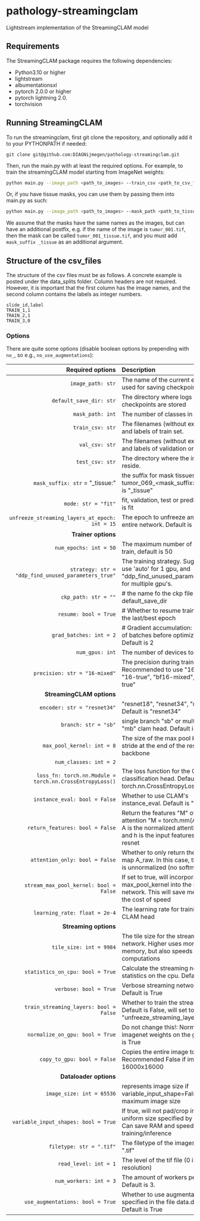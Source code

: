 # pathology-streamingclam
Lightstream implementation of the StreamingCLAM model


## Requirements
The StreamingCLAM package requires the following dependencies:

- Python3.10 or higher
- lightstream
- albumentationsxl
- pytorch 2.0.0 or higher
- pytorch lightning 2.0.
- torchvision 

## Running StreamingCLAM

To run the streamingclam, first git clone the repository, and optionally add it to your PYTHONPATH if needed:

```
git clone git@github.com:DIAGNijmegen/pathology-streamingclam.git
```

Then, run the main.py with at least the required options. For example, to train the streamingCLAM model starting from ImageNet weights:

``` bash
python main.py --image_path <path_to_images> --train_csv <path_to_csv_file> --val_csv <path_to_val_csv> --default_save_dir <path_to_save_results>
```

Or, if you have tissue masks, you can use them by passing them into main.py as such:

``` bash
python main.py --image_path <path_to_images> --mask_path <path_to_tissue_masks> --mask_suffix <mask_suffix> --train_csv <path_to_csv_file> --val_csv <path_to_val_csv> --default_save_dir <path_to_save_results>
```

We assume that the masks have the same names as the images, but can have an additional postfix, e.g. if the name of the image is `tumor_001.tif`, then the mask can be called `tumor_001_tissue.tif`, and you must add `mask_suffix _tissue` as an additional argument. 

## Structure of the csv_files
The structure of the csv files must be as follows. A concrete example is posted under the data_splits folder. Column headers are not required. However, it is important that the first column has the image names, and the second column contains the labels as integer numbers.


```
slide_id,label
TRAIN_1,1
TRAIN_2,1
TRAIN_3,0
```

### Options

There are quite some options (disable boolean options by prepending with `no_`, so e.g., `no_use_augmentations`):

| Required options | Description |
| ---:         |     :---      |
| `image_path: str` | The name of the current experiment, used for saving checkpoints. |
| `default_save_dir: str` | The directory where logs and checkpoints are stored|
| `mask_path: int` | The number of classes in the task. |
| `train_csv: str` | The filenames (without extension) and labels of train set. |
| `val_csv: str` | The filenames (without extension) and labels of validation or test set. |
| `test_csv: str` | The directory where the images reside. |
| `mask_suffix: str` = "_tissue:" | the suffix for mask tissues e.g. tumor_069_<mask_suffix>.tif. Default is "_tissue"|
| `mode: str = "fit"`  | fit, validation, test or predict, default is fit|
| `unfreeze_streaming_layers_at_epoch: int = 15` | The epoch to unfreeze and train the entire network. Default is 20
| **Trainer options** | |
| `num_epochs: int = 50` | The maximum number of epochs to train, default is 50|
| `strategy: str = "ddp_find_unused_parameters_true"` | The training strategy. Suggested to use 'auto' for 1 gpu, and "ddp_find_unused_parameters_true" for multiple gpu's.|
| `ckp_path: str = ""` | # the name fo the ckp file within the default_save_dir|
| `resume: bool = True` | # Whether to resume training from the last/best epoch|
| `grad_batches: int = 2` | # Gradient accumulation: the amount of batches before optimizer step. Default is 2|
| `num_gpus: int`| The number of devices to use |
| `precision: str = "16-mixed"`| The precision during training. Recommended to use "16-mixed", "16-true", "bf16-mixed", "bf16-true"|
| **StreamingCLAM options** | |
|`encoder: str = "resnet34"` | "resnet18", "resnet34", "resnet50". Default is "resnet34"|
|`branch: str = "sb"`  |single branch "sb" or multi-branch "mb" clam head. Default is "sb"|
|`max_pool_kernel: int = 8`| The size of the max pool kernel and stride at the end of the resnet backbone|
|`num_classes: int = 2`||
|`loss_fn: torch.nn.Module = torch.nn.CrossEntropyLoss()`| The loss function for the CLAM classification head. Default is torch.nn.CrossEntropyLoss()|
|`instance_eval: bool = False`| Whether to use CLAM's instance_eval. Default is "False"|
|`return_features: bool = False`| Return the features "M" of the CLAM attention "M = torch.mm(A, h)" where A is the normalized attention map and h is the input features of the resnet  |
|`attention_only: bool = False`| Whether to only return the attention map A_raw. In this case, the attention is unnormalized (no softmax)|
|`stream_max_pool_kernel: bool = False`| If set to true, will incorporate the max_pool_kernel into the streaming network. This will save memory, at the cost of speed|
|`learning_rate: float = 2e-4`  | The learning rate for training the CLAM head|
| **Streaming options** | |
|`tile_size: int = 9984`| The tile size for the streaming network. Higher uses more GPU memory, but also speeds up computations|
|`statistics_on_cpu: bool = True`| Calculate the streaming network statistics on the cpu. Default is True|
|`verbose: bool = True`|Verbose streaming network output. Default is True|
|`train_streaming_layers: bool = False`| Whether to train the streaming layers. Default is False, will set to true at "unfreeze_streaming_layers_at_epoc"|
|`normalize_on_gpu: bool = True`| Do not change this!: Normalize with imagenet weights on the gpu. Default is True|
|`copy_to_gpu: bool = False`| Copies the entire image to the gpu. Recommended False if image > 16000x16000|
| **Dataloader options** | |
|`image_size: int = 65536`| represents image size if variable_input_shape=False, else the maximum image size|
|`variable_input_shapes: bool = True`| If true, will not pad/crop images to a uniform size specified by image_size. Can save RAM and speed up training/inference|
|`filetype: str = ".tif"`| The filetype of the images. Default is ".tif"|
|`read_level: int = 1` |  The level of the tif file (0 is highest resolution)|
|`num_workers: int = 3`| The amount of workers per gpu. Default is 3. |
|`use_augmentations: bool = True`| Whether to use augmentations specified in the file data.dataset.py. Default is True|



